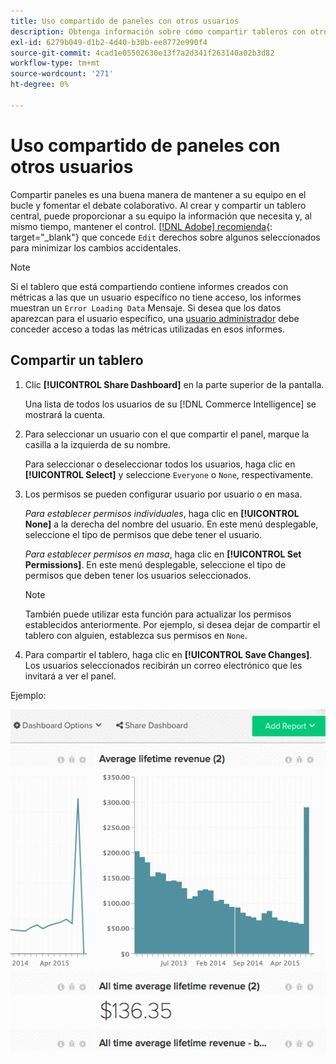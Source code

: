 ```yaml
---
title: Uso compartido de paneles con otros usuarios
description: Obtenga información sobre cómo compartir tableros con otros usuarios.
exl-id: 6279b049-d1b2-4d40-b30b-ee8772e990f4
source-git-commit: 4cad1e05502630e13f7a2d341f263140a02b3d82
workflow-type: tm+mt
source-wordcount: '271'
ht-degree: 0%

---
```


# Uso compartido de paneles con otros usuarios

Compartir paneles es una buena manera de mantener a su equipo en el bucle y fomentar el debate colaborativo. Al crear y compartir un tablero central, puede proporcionar a su equipo la información que necesita y, al mismo tiempo, mantener el control. [[!DNL Adobe] recomienda](../../best-practices/share-dashboard-best-practice.md){: target=&quot;_blank&quot;} que concede `Edit` derechos sobre algunos seleccionados para minimizar los cambios accidentales.

>[!NOTE]
>
>Si el tablero que está compartiendo contiene informes creados con métricas a las que un usuario específico no tiene acceso, los informes muestran un `Error Loading Data` Mensaje. Si desea que los datos aparezcan para el usuario específico, una [usuario administrador](../../administrator/user-management/user-management.md) debe conceder acceso a todas las métricas utilizadas en esos informes.

## Compartir un tablero

1. Clic **[!UICONTROL Share Dashboard]** en la parte superior de la pantalla.

   Una lista de todos los usuarios de su [!DNL Commerce Intelligence] se mostrará la cuenta.

1. Para seleccionar un usuario con el que compartir el panel, marque la casilla a la izquierda de su nombre.

   Para seleccionar o deseleccionar todos los usuarios, haga clic en **[!UICONTROL Select]** y seleccione `Everyone` o `None`, respectivamente.

1. Los permisos se pueden configurar usuario por usuario o en masa.

   *Para establecer permisos individuales*, haga clic en **[!UICONTROL None]** a la derecha del nombre del usuario. En este menú desplegable, seleccione el tipo de permisos que debe tener el usuario.

   *Para establecer permisos en masa*, haga clic en **[!UICONTROL Set Permissions]**. En este menú desplegable, seleccione el tipo de permisos que deben tener los usuarios seleccionados.

   >[!NOTE]
   >
   >También puede utilizar esta función para actualizar los permisos establecidos anteriormente. Por ejemplo, si desea dejar de compartir el tablero con alguien, establezca sus permisos en `None`.

1. Para compartir el tablero, haga clic en **[!UICONTROL Save Changes]**. Los usuarios seleccionados recibirán un correo electrónico que les invitará a ver el panel.

Ejemplo:

![compartir tablero](../../assets/Share_Dashboards.gif)
